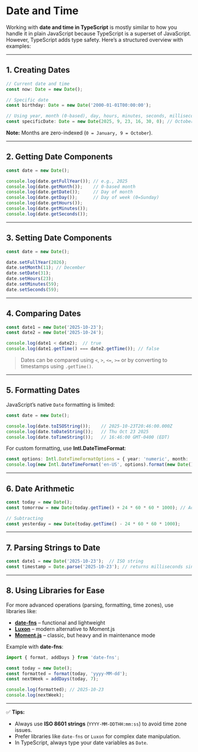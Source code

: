 # Date and Time

Working with **date and time in TypeScript** is mostly similar to how you handle it in plain JavaScript because TypeScript is a superset of JavaScript. However, TypeScript adds type safety. Here’s a structured overview with examples:

---

## 1. **Creating Dates**

```ts
// Current date and time
const now: Date = new Date();

// Specific date
const birthday: Date = new Date('2000-01-01T00:00:00');

// Using year, month (0-based), day, hours, minutes, seconds, milliseconds
const specificDate: Date = new Date(2025, 9, 23, 16, 30, 0); // October 23, 2025, 16:30:00
```

**Note:** Months are zero-indexed (`0 = January, 9 = October`).

---

## 2. **Getting Date Components**

```ts
const date = new Date();

console.log(date.getFullYear()); // e.g., 2025
console.log(date.getMonth());    // 0-based month
console.log(date.getDate());     // Day of month
console.log(date.getDay());      // Day of week (0=Sunday)
console.log(date.getHours());
console.log(date.getMinutes());
console.log(date.getSeconds());
```

---

## 3. **Setting Date Components**

```ts
const date = new Date();

date.setFullYear(2026);
date.setMonth(11); // December
date.setDate(31);
date.setHours(23);
date.setMinutes(59);
date.setSeconds(59);
```

---

## 4. **Comparing Dates**

```ts
const date1 = new Date('2025-10-23');
const date2 = new Date('2025-10-24');

console.log(date1 < date2);  // true
console.log(date1.getTime() === date2.getTime()); // false
```

> Dates can be compared using `<`, `>`, `<=`, `>=` or by converting to timestamps using `.getTime()`.

---

## 5. **Formatting Dates**

JavaScript’s native `Date` formatting is limited:

```ts
const date = new Date();

console.log(date.toISOString());    // 2025-10-23T20:46:00.000Z
console.log(date.toDateString());   // Thu Oct 23 2025
console.log(date.toTimeString());   // 16:46:00 GMT-0400 (EDT)
```

For custom formatting, use **Intl.DateTimeFormat**:

```ts
const options: Intl.DateTimeFormatOptions = { year: 'numeric', month: '2-digit', day: '2-digit' };
console.log(new Intl.DateTimeFormat('en-US', options).format(new Date())); // 10/23/2025
```

---

## 6. **Date Arithmetic**

```ts
const today = new Date();
const tomorrow = new Date(today.getTime() + 24 * 60 * 60 * 1000); // Add 1 day

// Subtracting
const yesterday = new Date(today.getTime() - 24 * 60 * 60 * 1000); 
```

---

## 7. **Parsing Strings to Date**

```ts
const date1 = new Date('2025-10-23');  // ISO string
const timestamp = Date.parse('2025-10-23'); // returns milliseconds since epoch
```

---

## 8. **Using Libraries for Ease**

For more advanced operations (parsing, formatting, time zones), use libraries like:

* **[date-fns](https://date-fns.org/)** – functional and lightweight
* **[Luxon](https://moment.github.io/luxon/)** – modern alternative to Moment.js
* **[Moment.js](https://momentjs.com/)** – classic, but heavy and in maintenance mode

Example with **date-fns**:

```ts
import { format, addDays } from 'date-fns';

const today = new Date();
const formatted = format(today, 'yyyy-MM-dd');
const nextWeek = addDays(today, 7);

console.log(formatted); // 2025-10-23
console.log(nextWeek);
```

---

✅ **Tips:**

* Always use **ISO 8601 strings** (`YYYY-MM-DDTHH:mm:ss`) to avoid time zone issues.
* Prefer libraries like `date-fns` or `Luxon` for complex date manipulation.
* In TypeScript, always type your date variables as `Date`.
